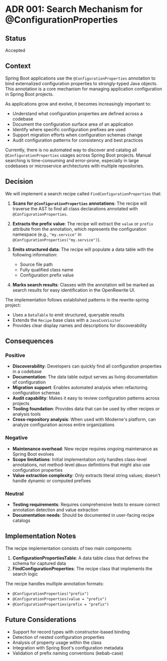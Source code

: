 # ADR 001: Search Mechanism for @ConfigurationProperties

## Status

Accepted

## Context

Spring Boot applications use the `@ConfigurationProperties` annotation to bind externalized configuration properties to strongly-typed Java objects. This annotation is a core mechanism for managing application configuration in Spring Boot projects.

As applications grow and evolve, it becomes increasingly important to:
- Understand what configuration properties are defined across a codebase
- Document the configuration surface area of an application
- Identify where specific configuration prefixes are used
- Support migration efforts when configuration schemas change
- Audit configuration patterns for consistency and best practices

Currently, there is no automated way to discover and catalog all `@ConfigurationProperties` usages across Spring Boot projects. Manual searching is time-consuming and error-prone, especially in large codebases or microservice architectures with multiple repositories.

## Decision

We will implement a search recipe called `FindConfigurationProperties` that:

1. **Scans for `@ConfigurationProperties` annotations**: The recipe will traverse the AST to find all class declarations annotated with `@ConfigurationProperties`.

2. **Extracts the prefix value**: The recipe will extract the `value` or `prefix` attribute from the annotation, which represents the configuration namespace (e.g., `"my.service"` in `@ConfigurationProperties("my.service")`).

3. **Emits structured data**: The recipe will populate a data table with the following information:
   - Source file path
   - Fully qualified class name
   - Configuration prefix value

4. **Marks search results**: Classes with the annotation will be marked as search results for easy identification in the OpenRewrite UI.

The implementation follows established patterns in the rewrite-spring project:
- Uses a `DataTable` to emit structured, queryable results
- Extends the `Recipe` base class with a `JavaIsoVisitor`
- Provides clear display names and descriptions for discoverability

## Consequences

### Positive

- **Discoverability**: Developers can quickly find all configuration properties in a codebase
- **Documentation**: The data table output serves as living documentation of configuration
- **Migration support**: Enables automated analysis when refactoring configuration schemas
- **Audit capability**: Makes it easy to review configuration patterns across projects
- **Tooling foundation**: Provides data that can be used by other recipes or analysis tools
- **Cross-repository analysis**: When used with Moderne's platform, can analyze configuration across entire organizations

### Negative

- **Maintenance overhead**: New recipe requires ongoing maintenance as Spring Boot evolves
- **Scope limitations**: Initial implementation only handles class-level annotations, not method-level `@Bean` definitions that might also use configuration properties
- **Value extraction complexity**: Only extracts literal string values; doesn't handle dynamic or computed prefixes

### Neutral

- **Testing requirements**: Requires comprehensive tests to ensure correct annotation detection and value extraction
- **Documentation needs**: Should be documented in user-facing recipe catalogs

## Implementation Notes

The recipe implementation consists of two main components:

1. **ConfigurationPropertiesTable**: A data table class that defines the schema for captured data
2. **FindConfigurationProperties**: The recipe class that implements the search logic

The recipe handles multiple annotation formats:
- `@ConfigurationProperties("prefix")`
- `@ConfigurationProperties(value = "prefix")`
- `@ConfigurationProperties(prefix = "prefix")`

## Future Considerations

- Support for record types with constructor-based binding
- Detection of nested configuration properties
- Analysis of property usage within the class
- Integration with Spring Boot's configuration metadata
- Validation of prefix naming conventions (kebab-case)
